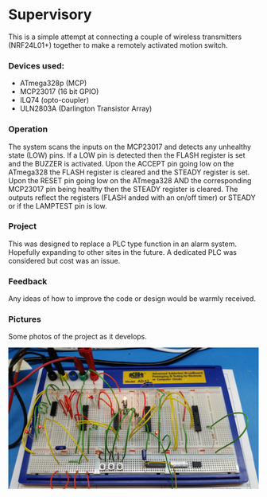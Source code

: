 # Supervisory

This is a simple attempt at connecting a couple of wireless transmitters (NRF24L01+) together to make a remotely activated motion switch.

### Devices used:

- ATmega328p (MCP)
- MCP23017 (16 bit GPIO)
- ILQ74 (opto-coupler)
- ULN2803A (Darlington Transistor Array)

### Operation

The system scans the inputs on the MCP23017 and detects any unhealthy state (LOW) pins.
If a LOW pin is detected then the FLASH register is set and the BUZZER is activated.
Upon the ACCEPT pin going low on the ATmega328 the FLASH register is cleared and the STEADY register is set.
Upon the RESET pin going low on the ATmega328 AND the corresponding MCP23017 pin being healthy then the STEADY register is cleared.
The outputs reflect the registers (FLASH anded with an on/off timer) or STEADY or if the LAMPTEST pin is low.

### Project

This was designed to replace a PLC type function in an alarm system. Hopefully expanding to other sites in the future. A dedicated PLC was considered but cost was an issue.

### Feedback

Any ideas of how to improve the code or design would be warmly received.

### Pictures

Some photos of the project as it develops. 

![Finished product](/docs/20161022_195305.jpg)

